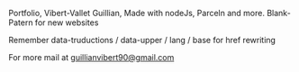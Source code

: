 Portfolio, Vibert-Vallet Guillian,
Made with nodeJs, Parceln and more.
Blank-Patern for new websites

Remember data-truductions / data-upper / lang / base for href rewriting

For more mail at guillianvibert90@gmail.com